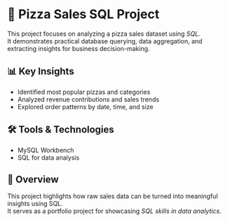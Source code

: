 # 🍕 Pizza Sales SQL Project  

This project focuses on analyzing a pizza sales dataset using *SQL*.  
It demonstrates practical database querying, data aggregation, and extracting insights for business decision-making.  

## 📊 Key Insights
- Identified most popular pizzas and categories  
- Analyzed revenue contributions and sales trends  
- Explored order patterns by date, time, and size  

## 🛠 Tools & Technologies
- MySQL Workbench  
- SQL for data analysis  

## 📌 Overview
This project highlights how raw sales data can be turned into meaningful insights using SQL.  
It serves as a portfolio project for showcasing *SQL skills in data analytics*.
